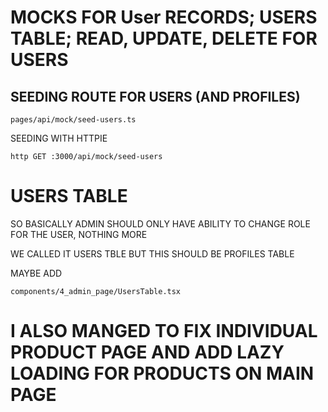 # MOCKS FOR User RECORDS; USERS TABLE; READ, UPDATE, DELETE FOR USERS

## SEEDING ROUTE FOR USERS (AND PROFILES)

`pages/api/mock/seed-users.ts`

SEEDING WITH HTTPIE

```
http GET :3000/api/mock/seed-users
```
# USERS TABLE

SO BASICALLY ADMIN SHOULD ONLY HAVE ABILITY TO CHANGE ROLE FOR THE USER, NOTHING MORE

WE CALLED IT USERS TBLE BUT THIS SHOULD BE PROFILES TABLE

MAYBE ADD

`components/4_admin_page/UsersTable.tsx`

# I ALSO MANGED TO FIX INDIVIDUAL PRODUCT PAGE AND ADD LAZY LOADING FOR PRODUCTS ON MAIN PAGE

